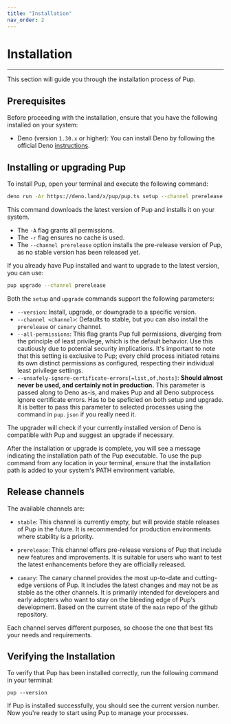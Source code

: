 ```yaml
---
title: "Installation"
nav_order: 2
---
```


# Installation

---

This section will guide you through the installation process of Pup.

## Prerequisites

Before proceeding with the installation, ensure that you have the following installed on your system:

- Deno (version `1.30.x` or higher): You can install Deno by following the official Deno [instructions](https://deno.com/manual/getting_started/installation).

## Installing or upgrading Pup

To install Pup, open your terminal and execute the following command:

```bash
deno run -Ar https://deno.land/x/pup/pup.ts setup --channel prerelease
```

This command downloads the latest version of Pup and installs it on your system.

- The `-A` flag grants all permissions.
- The `-r` flag ensures no cache is used.
- The `--channel prerelease` option installs the pre-release version of Pup, as no stable version has been released yet.

If you already have Pup installed and want to upgrade to the latest version, you can use:

```bash
pup upgrade --channel prerelease
```

Both the `setup` and `upgrade` commands support the following parameters:

- `--version`: Install, upgrade, or downgrade to a specific version.
- `--channel <channel>`: Defaults to stable, but you can also install the `prerelease` or `canary` channel.
- `--all-permissions`: This flag grants Pup full permissions, diverging from the principle of least privilege, which is the default behavior. Use this cautiously due to potential security
  implications. It's important to note that this setting is exclusive to Pup; every child process initiated retains its own distinct permissions as configured, respecting their individual least
  privilege settings.
- `--unsafely-ignore-certificate-errors[=list,of,hosts]`: **Should almost never be used, and certainly not in production.** This parameter is passed along to Deno as-is, and makes Pup and all Deno
  subprocess ignore certificate errors. Has to be speficied on both setup and upgrade. It is better to pass this parameter to selected processes using the command in `pup.json` if you really need it.

The upgrader will check if your currently installed version of Deno is compatible with Pup and suggest an upgrade if necessary.

After the installation or upgrade is complete, you will see a message indicating the installation path of the Pup executable. To use the pup command from any location in your terminal, ensure that the
installation path is added to your system's PATH environment variable.

## Release channels

The available channels are:

- `stable`: This channel is currently empty, but will provide stable releases of Pup in the future. It is recommended for production environments where stability is a priority.

- `prerelease`: This channel offers pre-release versions of Pup that include new features and improvements. It is suitable for users who want to test the latest enhancements before they are officially
  released.

- `canary`: The canary channel provides the most up-to-date and cutting-edge versions of Pup. It includes the latest changes and may not be as stable as the other channels. It is primarily intended
  for developers and early adopters who want to stay on the bleeding edge of Pup's development. Based on the current state of the `main` repo of the github repository.

Each channel serves different purposes, so choose the one that best fits your needs and requirements.

## Verifying the Installation

To verify that Pup has been installed correctly, run the following command in your terminal:

```
pup --version
```

If Pup is installed successfully, you should see the current version number. Now you're ready to start using Pup to manage your processes.
